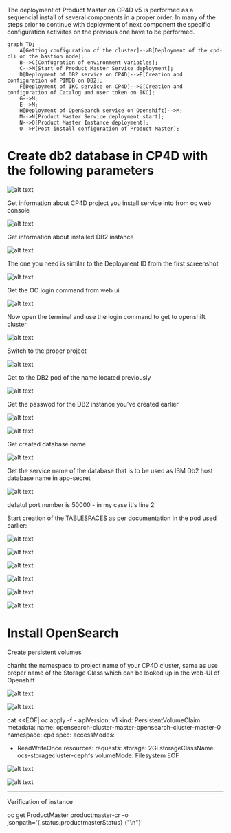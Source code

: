 The deployment of Product Master on CP4D v5 is performed as a sequencial install of several components in a proper order. In many of the steps prior to continue with deployment of next component the specific configuration activiites on the previous one have to be performed.

```mermaid
graph TD;
    A[Getting configuration of the cluster]-->B[Deployment of the cpd-cli on the bastion node];
    B-->C[Confugration of environment variables];
    C-->M[Start of Product Master Service deployment];
    D[Deployment of DB2 service on CP4D]-->E[Creation and configuration of PIMDB on DB2];
    F[Deployment of IKC service on CP4D]-->G[Creation and configuration of Catalog and user token on IKC];
    G-->M;
    E-->M;
    H[Deployment of OpenSearch service on Openshift]-->M;
    M-->N[Product Master Service deployment start];
    N-->O[Product Master Instance deployment];
    O-->P[Post-install configuration of Product Master];
```

# Create db2 database in CP4D with the following parameters

![alt text](image.png)

Get information about CP4D project you install service into from oc web console

![alt text](image-1.png)

Get information about installed DB2 instance

![alt text](image-2.png)

The one you need is similar to the Deployment ID from the first screenshot

![alt text](image-3.png)

Get the OC login command from web ui

![alt text](image-4.png)

Now open the terminal and use the login command to get to openshift cluster

![alt text](image-5.png)

Switch to the proper project

![alt text](image-6.png)

Get to the DB2 pod of the name located previously

![alt text](image-7.png)

Get the passwod for the DB2 instance you've created earlier

![alt text](image-8.png)

![alt text](image-9.png)

Get created database name

![alt text](image-10.png)

Get the service name of the database that is to be used as IBM Db2 host database name in app-secret

![alt text](image-11.png)

defatul port number is 50000 - in my case it's line 2

Start creation of the TABLESPACES as per documentation in the pod used earlier:

![alt text](image-12.png)

![alt text](image-13.png)

![alt text](image-14.png)

![alt text](image-15.png)

![alt text](image-16.png)

![alt text](image-17.png)

# Install OpenSearch

Create persistent volumes

chanht the namespace to project name of your CP4D cluster, same as use proper name of the Storage Class which can be looked up in the web-UI of Openshift

![alt text](image-21.png)

![alt text](image-18.png)

cat <<EOF| oc apply -f -
apiVersion: v1
kind: PersistentVolumeClaim
metadata:
name: opensearch-cluster-master-opensearch-cluster-master-0
namespace: cpd
spec:
accessModes:

- ReadWriteOnce
  resources:
  requests:
  storage: 2Gi
  storageClassName: ocs-storagecluster-cephfs
  volumeMode: Filesystem
  EOF

![alt text](image-19.png)

![alt text](image-20.png)

---

Verification of instance

oc get ProductMaster productmaster-cr -o jsonpath='{.status.productmasterStatus} {"\n"}'
